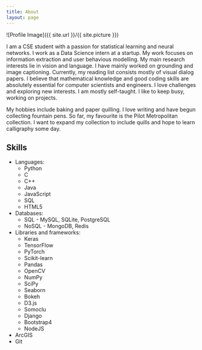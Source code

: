 ```yaml
---
title: About
layout: page
---
```


![Profile Image]({{ site.url }}/{{ site.picture }})

<p>I am a CSE student with a passion for statistical learning and neural networks. I work as a Data Science intern at a startup. My work focuses on information extraction and user behavious modelling. My main research interests lie in vision and language. I have mainly worked on grounding and image captioning. Currently, my reading list consists mostly of visual dialog papers. I believe that mathematical knowledge and good coding skills are absolutely essential for computer scientists and engineers. I love challenges and exploring new interests. I am mostly self-taught. I like to keep busy, working on projects.</p>

<p>My hobbies include baking and paper quilling. I love writing and have begun collecting fountain pens. So far, my favourite is the Pilot Metropolitan collection. I want to expand my collection to include quills and hope to learn calligraphy some day.</p>

<h2>Skills</h2>

<ul class="skill-list">
<li>Languages: 
<ul><li>Python</li> <li>C</li> <li>C++</li> <li>Java</li> <li>JavaScript</li> <li>SQL</li> <li>HTML5</li></ul>
</li>
<li>Databases: 
<ul><li>SQL - MySQL, SQLite, PostgreSQL</li><li>NoSQL - MongoDB, Redis</li></ul>
</li>
<li>Libraries and frameworks: 
<ul><li>Keras</li><li>TensorFlow</li><li>PyTorch</li><li>Scikit-learn</li><li>Pandas</li><li>OpenCV</li><li>NumPy</li><li>SciPy</li><li>Seaborn</li><li>Bokeh</li><li>D3.js</li><li>Somoclu</li><li> Django</li><li>Bootstrap4</li><li>NodeJS</li></ul>
<li>ArcGIS</li>
<li>Git</li>